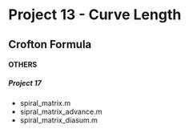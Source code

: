 # Project 13 - Curve Length
## Crofton Formula

#### OTHERS
##### Project 17
* spiral_matrix.m
* sipral_matrix_advance.m
* spiral_matrix_diasum.m
